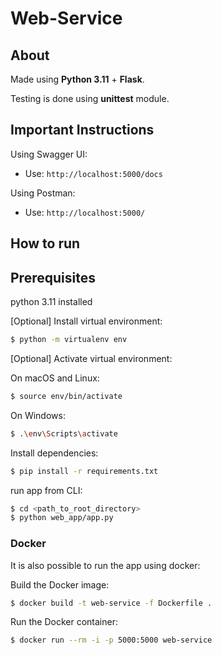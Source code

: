# Web-Service

## About

Made using **Python 3.11** + **Flask**. 

Testing is done using **unittest** module.

## Important Instructions
Using Swagger UI:
- Use: `http://localhost:5000/docs`

Using Postman:
- Use: `http://localhost:5000/`

## How to run

## Prerequisites

python 3.11 installed

\[Optional\] Install virtual environment:

```bash
$ python -m virtualenv env
```

\[Optional\] Activate virtual environment:

On macOS and Linux:
```bash
$ source env/bin/activate
```

On Windows:
```bash
$ .\env\Scripts\activate
```

Install dependencies:
```bash
$ pip install -r requirements.txt
```

run app from CLI:
```bash
$ cd <path_to_root_directory>
$ python web_app/app.py
```

### Docker

It is also possible to run the app using docker:

Build the Docker image:
```bash
$ docker build -t web-service -f Dockerfile .
```

Run the Docker container:
```bash
$ docker run --rm -i -p 5000:5000 web-service
```